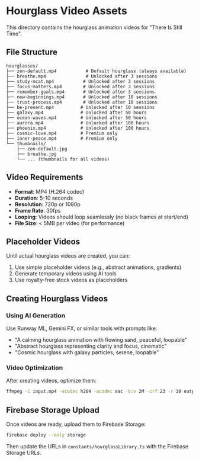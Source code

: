 # Hourglass Video Assets

This directory contains the hourglass animation videos for "There Is Still Time".

## File Structure

```
hourglasses/
├── zen-default.mp4           # Default hourglass (always available)
├── breathe.mp4               # Unlocked after 3 sessions
├── study-mcat.mp4           # Unlocked after 3 sessions
├── focus-matters.mp4        # Unlocked after 3 sessions
├── remember-goals.mp4       # Unlocked after 3 sessions
├── new-beginnings.mp4       # Unlocked after 10 sessions
├── trust-process.mp4        # Unlocked after 10 sessions
├── be-present.mp4          # Unlocked after 10 sessions
├── galaxy.mp4              # Unlocked after 50 hours
├── ocean-waves.mp4         # Unlocked after 50 hours
├── aurora.mp4              # Unlocked after 100 hours
├── phoenix.mp4             # Unlocked after 100 hours
├── cosmic-love.mp4         # Premium only
├── inner-peace.mp4         # Premium only
└── thumbnails/
    ├── zen-default.jpg
    ├── breathe.jpg
    └── ... (thumbnails for all videos)
```

## Video Requirements

- **Format**: MP4 (H.264 codec)
- **Duration**: 5-10 seconds
- **Resolution**: 720p or 1080p
- **Frame Rate**: 30fps
- **Looping**: Videos should loop seamlessly (no black frames at start/end)
- **File Size**: < 5MB per video (for performance)

## Placeholder Videos

Until actual hourglass videos are created, you can:

1. Use simple placeholder videos (e.g., abstract animations, gradients)
2. Generate temporary videos using AI tools
3. Use royalty-free stock videos as placeholders

## Creating Hourglass Videos

### Using AI Generation

Use Runway ML, Gemini FX, or similar tools with prompts like:

- "A calming hourglass animation with flowing sand, peaceful, loopable"
- "Abstract hourglass representing clarity and focus, cinematic"
- "Cosmic hourglass with galaxy particles, serene, loopable"

### Video Optimization

After creating videos, optimize them:

```bash
ffmpeg -i input.mp4 -vcodec h264 -acodec aac -b:v 2M -crf 23 -r 30 output.mp4
```

## Firebase Storage Upload

Once videos are ready, upload them to Firebase Storage:

```bash
firebase deploy --only storage
```

Then update the URLs in `constants/hourglassLibrary.ts` with the Firebase Storage URLs.
